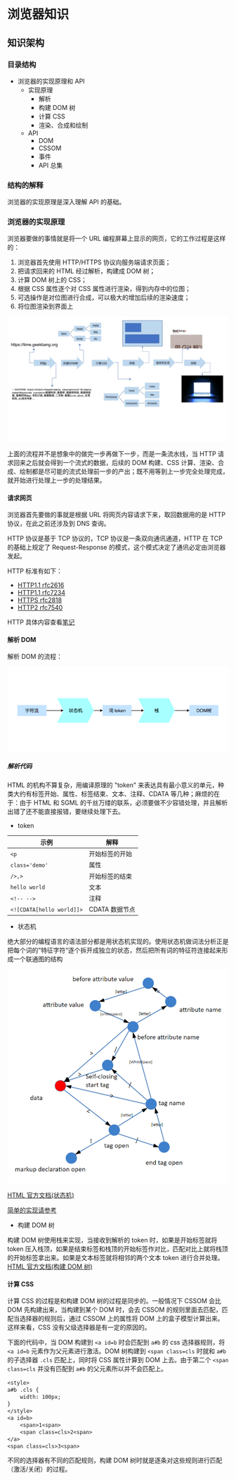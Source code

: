 # 浏览器知识

## 知识架构

### 目录结构

- 浏览器的实现原理和 API
  - 实现原理
    - 解析
    - 构建 DOM 树
    - 计算 CSS
    - 渲染、合成和绘制
  - API
    - DOM
    - CSSOM
    - 事件
    - API 总集

### 结构的解释

浏览器的实现原理是深入理解 API 的基础。

### 浏览器的实现原理

浏览器要做的事情就是将一个 URL 编程屏幕上显示的网页，它的工作过程是这样的：

1. 浏览器首先使用 HTTP/HTTPS 协议向服务端请求页面；
2. 把请求回来的 HTML 经过解析，构建成 DOM 树；
3. 计算 DOM 树上的 CSS；
4. 根据 CSS 属性逐个对 CSS 属性进行渲染，得到内存中的位图；
5. 可选操作是对位图进行合成，可以极大的增加后续的渲染速度；
6. 将位图渲染到界面上

![流程示例](./fromURLtoInterface.jpg)

上面的流程并不是想象中的做完一步再做下一步，而是一条流水线，当 HTTP 请求回来之后就会得到一个流式的数据，后续的 DOM 构建、CSS 计算、渲染、合成、绘制都是尽可能的流式处理前一步的产出；既不用等到上一步完全处理完成，就开始进行处理上一步的处理结果。

#### 请求网页

浏览器首先要做的事就是根据 URL 将网页内容请求下来，取回数据用的是 HTTP 协议，在此之前还涉及到 DNS 查询。

HTTP 协议是基于 TCP 协议的，TCP 协议是一条双向通讯通道，HTTP 在 TCP 的基础上规定了 Request-Response 的模式，这个模式决定了通讯必定由浏览器发起。

HTTP 标准有如下：

- [HTTP1.1 rfc2616](https://tools.ietf.org/html/rfc2616)
- [HTTP1.1 rfc7234](https://tools.ietf.org/html/rfc7234)
- [HTTPS rfc2818](https://tools.ietf.org/html/rfc2818)
- [HTTP2 rfc7540](https://tools.ietf.org/html/rfc7540)

HTTP 具体内容查看[笔记](../../../NetworkProtocol/HTTP.md)

#### 解析 DOM

解析 DOM 的流程：

![解析 DOM 的流程](./parseDom.png)

##### 解析代码

HTML 的机构不算复杂，用编译原理的 "token" 来表达具有最小意义的单元，种类大约有标签开始、属性、标签结束、文本、注释、CDATA 等几种；麻烦的在于：由于 HTML 和 SGML 的千丝万缕的联系，必须要做不少容错处理，并且解析出错了还不能直接报错，要继续处理下去。

- token

| 示例                      | 解释           |
| ------------------------- | -------------- |
| `<p`                      | 开始标签的开始 |
| `class='demo'`            | 属性           |
| `/>,>`                    | 开始标签的结束 |
| `hello world`             | 文本           |
| `<!-- -->`                | 注释           |
| `<![CDATA[hello world]]>` | CDATA 数据节点 |

- 状态机

绝大部分的编程语言的语法部分都是用状态机实现的。使用状态机做词法分析正是把每个词的”特征字符“逐个拆开成独立的状态，然后把所有词的特征符连接起来形成一个联通图的结构

![状态机](./state-machine.png)

[HTML 官方文档(状态机)](https://html.spec.whatwg.org/multipage/parsing.html#data-state)

[简单的实现请参考](https://github.com/aimergenge/toy-html-parser)

- 构建 DOM 树

构建 DOM 树使用栈来实现，当接收到解析的 token 时，如果是开始标签就将 token 压入栈顶，如果是结束标签和栈顶的开始标签作对比，匹配对比上就将栈顶的开始标签拿出来。如果是文本标签就将相邻的两个文本 token 进行合并处理。
[HTML 官方文档(构建 DOM 树)](https://w3c.github.io/html/syntax.html#tree-construction)

#### 计算 CSS

计算 CSS 的过程是和构建 DOM 树的过程是同步的。一般情况下 CSSOM 会比 DOM 先构建出来，当构建到某个 DOM 时，会去 CSSOM 的规则里面去匹配，匹配当选择器的规则后，通过 CSSOM 上的属性将 DOM 上的盒子模型计算出来。这样来看，CSS 没有父级选择器是有一定的原因的。

下面的代码中，当 DOM 构建到 `<a id=b` 时会匹配到 `a#b` 的 css 选择器规则，将 `<a id=b` 元素作为父元素进行激活。DOM 树构建到 `<span class=cls` 时就和 `a#b` 的子选择器 `.cls` 匹配上，同时将 CSS 属性计算到 DOM 上去。由于第二个 `<span class=cls` 并没有匹配到 `a#b` 的父元素所以并不会匹配上。

```
<style>
a#b .cls {
    width: 100px;
}
</style>
<a id=b>
    <span>1<span>
    <span class=cls>2<span>
</a>
<span class=cls>3<span>
```

不同的选择器有不同的匹配规则，构建 DOM 树时就是逐条对这些规则进行匹配（激活/关闭）的过程。
